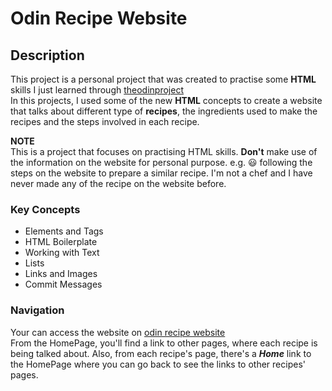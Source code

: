 # Odin Recipe Website

## Description

This project is a personal project that was created to practise some **HTML** skills I just learned through [theodinproject](https://www.theodinproject.com/)  
In this projects, I used some of the new **HTML** concepts to create a website that talks about different type of **recipes**, the ingredients used to make the recipes and the steps involved in each recipe.

**NOTE**  
This is a project that focuses on practising HTML skills. **Don't** make use of the information on the website for personal purpose. e.g. :smiley: following the steps on the website to prepare a similar recipe. I'm not a chef and I have never made any of the recipe on the website before.

### Key Concepts

- Elements and Tags
- HTML Boilerplate
- Working with Text
- Lists
- Links and Images
- Commit Messages

### Navigation

Your can access the website on [odin recipe website](https://abdulhakeemadekunle.github.io/odin-recipes/)  
From the HomePage, you'll find a link to other pages, where each recipe is being talked about. Also, from each recipe's page, there's a **_Home_** link to the HomePage where you can go back to see the links to other recipes' pages.